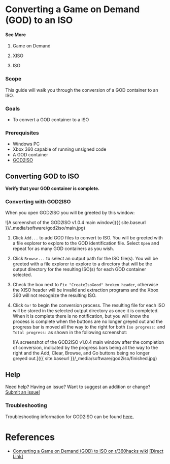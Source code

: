 # Converting a Game on Demand (GOD) to an ISO

#### See More

1. Game on Demand

2. XISO

3. ISO


### Scope

This guide will walk you through the conversion of a GOD container to an ISO. 

### Goals

- To convert a GOD container to a ISO

### Prerequisites

- Windows PC
- Xbox 360 capable of running unsigned code
- A GOD container
- [GOD2ISO](http://www.mediafire.com/download.php?o7sf7f8687p7tux)

## Converting GOD to ISO

**Verify that your GOD container is complete.**

### Converting with GOD2ISO

When you open GOD2ISO you will be greeted by this window:

![A screenshot of the GOD2ISO v1.0.4 main window]({{ site.baseurl }}/_media/software/god2iso/main.jpg)

1. Click `Add...` to add GOD files to convert to ISO. You will be greeted with a file explorer to explore to the GOD identification file.  Select `Open` and repeat for as many GOD containers as you wish.

2. Click `Browse...` to select an output path for the ISO file(s). You will be greeted with a file explorer to explore to a directory that will be the output directory for the resulting ISO(s) for each GOD container selected.

3. Check the box next to `Fix "CreateIsoGood" broken header`, otherwise the XISO header will be invalid and extraction programs and the Xbox 360 will not recognize the resulting ISO.

4. Click `Go!` to begin the conversion process. The resulting file for each ISO will be stored in the selected output directory as once it is completed. When it is complete there is no notification, but you will know the process is complete when the buttons are no longer greyed out and the progress bar is moved all the way to the right for both `Iso progress:` and `Total progress:` as shown in the following screenshot: 

   ![A screenshot of the GOD2ISO v1.0.4 main window after the completion of conversion, indicated by the progress bars being all the way to the right and the Add, Clear, Browse, and Go buttons being no longer greyed out.]({{ site.baseurl }}/_media/software/god2iso/finished.jpg)

## Help

Need help? Having an issue? Want to suggest an addition or change? [Submit an issue!](site.repo)

### Troubleshooting

Troubleshooting information for GOD2ISO can be found [here.]( {{site.baseurl}}/_docs/consoles/microsoft/xbox360/info/software/homebrew/fsft/god/god2iso.html#troubleshooting)

# References

- [Converting a Game on Demand (GOD) to ISO on r/360hacks wiki](https://web.archive.org/web/*/https://www.reddit.com/r/360hacks/wiki/god2iso) [[Direct Link]](https://www.reddit.com/r/360hacks/wiki/god2iso)
